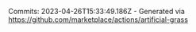 Commits: 2023-04-26T15:33:49.186Z - Generated via https://github.com/marketplace/actions/artificial-grass
<br>

